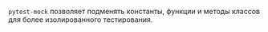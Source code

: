 
`pytest-mock` позволяет подменять константы, функции и методы классов для более изолированного тестирования.
